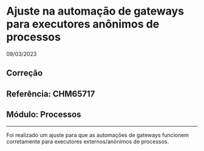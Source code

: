 # Ajuste na automação de gateways para executores anônimos de processos
09/03/2023
## Correção
## Referência: CHM65717
## Módulo: Processos
***

Foi realizado um ajuste para que as automações de gateways funcionem corretamente para executores externos/anônimos de processos.